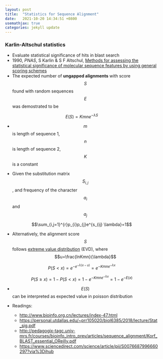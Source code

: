 ```yaml
---
layout: post
title:  "Statistics for Sequence Alignment"
date:   2021-10-20 14:34:51 +0800
usemathjax: true
categories: jekyll update
---
```


### Karlin-Altschul statistics
- Evaluate statistical significance of hits in blast search
- 1990, *PNAS*, S Karlin & S F Altschul, [Methods for assessing the statistical significance of molecular sequence features by using general scoring schemes](https://www.pnas.org/content/87/6/2264.long)
- The expected number of **ungapped alignments** with score $$S$$ found with random sequences $$E$$ was demostrated to be
 
 $$E(S) = Kmne^{-\lambda S}$$

- $$m$$ is length of sequence 1, $$n$$ is length of sequence 2, $$K$$ is a constant

- Given the substitution matrix $$S_{i,j}$$, and frequency of the character $$a_{i}$$ and $$a_{j}$$

$$\sum_{i,j=1}^{r}p_{i}p_{j}e^{s_{ij} \lambda}=1$$

- Alternatively, the alignment score $$S$$ follows [extreme value distribution](https://en.wikipedia.org/wiki/Generalized_extreme_value_distribution) (EVD), where $$u=\frac{lnKmn}{\lambda}$$

$$P(S<x)=e^{-e^{-\lambda(x-u)}}=e^{-Kmne^{-{\lambda} x}}$$

$$P(S{\geq}x)=1-P(S<x)=1-e^{-Kmne^{-{\lambda} x}}=1-e^{-E(x)}$$

- $$E(S)$$ can be interpreted as expected value in poisson distribution


- Readings:
  - <http://www.bioinfo.org.cn/lectures/index-47.html>
  - <https://personal.utdallas.edu/~prr105020/biol6385/2018/lecture/Stat_sig.pdf>
  - <http://pedagogix-tagc.univ-mrs.fr/courses/bioinfo_intro_prev/articles/sequence_alignment/Korf_BLAST_essential_OReilly.pdf>
  - <https://www.sciencedirect.com/science/article/pii/S0076687996660297?via%3Dihub>

